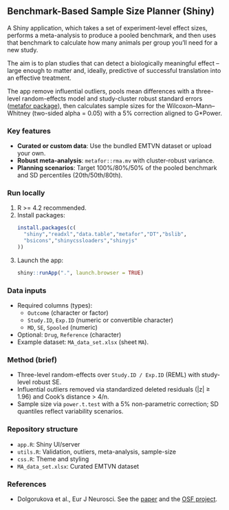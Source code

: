## Benchmark-Based Sample Size Planner (Shiny)

A Shiny application, which takes a set of experiment-level effect sizes, performs a meta-analysis to produce a pooled benchmark, and then uses that benchmark to calculate how many animals per group you’ll need for a new study.

The aim is to plan studies that can detect a biologically meaningful effect – large enough to matter and, ideally, predictive of successful translation into an effective treatment.

The app remove influential outliers, pools mean differences with a three-level random-effects model and study-cluster robust standard errors ([metafor package](https://www.metafor-project.org/doku.php/metafor)), then calculates sample sizes for the Wilcoxon–Mann–Whitney
(two-sided alpha = 0.05) with a 5% correction aligned to G*Power.

### Key features
- **Curated or custom data**: Use the bundled EMTVN dataset or upload your
  own.
- **Robust meta-analysis**: `metafor::rma.mv` with cluster-robust variance.
- **Planning scenarios**: Target 100%/80%/50% of the pooled benchmark and SD
  percentiles (20th/50th/80th).

### Run locally
1. R >= 4.2 recommended.
2. Install packages:
   ```r
   install.packages(c(
     "shiny","readxl","data.table","metafor","DT","bslib",
     "bsicons","shinycssloaders","shinyjs"
   ))
   ```
3. Launch the app:
   ```r
   shiny::runApp(".", launch.browser = TRUE)
   ```

### Data inputs
- Required columns (types):
  - `Outcome` (character or factor)
  - `Study.ID`, `Exp.ID` (numeric or convertible character)
  - `MD`, `SE`, `Spooled` (numeric)
- Optional: `Drug`, `Reference` (character)
- Example dataset: `MA_data_set.xlsx` (sheet `MA`).

### Method (brief)
- Three-level random-effects over `Study.ID / Exp.ID` (REML) with study-level
  robust SE.
- Influential outliers removed via standardized deleted residuals (|z| ≥ 1.96)
  and Cook’s distance > 4/n.
- Sample size via `power.t.test` with a 5% non-parametric correction; SD
  quantiles reflect variability scenarios.

### Repository structure
- `app.R`: Shiny UI/server
- `utils.R`: Validation, outliers, meta-analysis, sample-size
- `css.R`: Theme and styling
- `MA_data_set.xlsx`: Curated EMTVN dataset

### References
- Dolgorukova et al., Eur J Neurosci. See the
  [paper](https://doi.org/10.1111/ejn.16030) and the
  [OSF project](https://osf.io/vzjys/).
